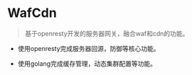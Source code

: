 # WafCdn

> 基于openresty开发的服务器网关，融合waf和cdn的功能。

- 使用openresty完成服务器回源，防御等核心功能。

- 使用golang完成缓存管理，动态集群配置等功能。